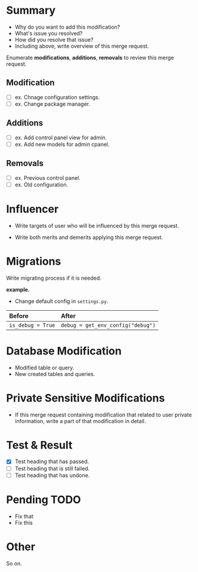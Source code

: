 # Summary

* Why do you want to add this modification?
* What's issue you resolved?
* How did you resolve that issue?
* Including above, write overview of this merge request.

Enumerate **modifications**, **additions**, **removals** to review this merge request.


## Modification
 
* [ ] ex. Chnage configuration settings.
* [ ] ex. Change package manager. 

## Additions
 
* [ ] ex. Add control panel view for admin.
* [ ] ex. Add new models for admin cpanel.
 
## Removals
 
* [ ] ex. Previous control panel.
* [ ] ex. Old configuration.

# Influencer

* Write targets of user who will be influenced by this merge request.

* Write both merits and demerits applying this merge request.


# Migrations

Write migrating process if it is needed.

**example.**

* Change default config in `settings.py`.

| Before            | After                             |
|:------------------|:----------------------------------|
| `is_debug = True` | `debug = get_env_config("debug")` |


# Database Modification

* Modified table or query.
* New created tables and queries.



# Private Sensitive Modifications

* If this merge request containing modification that related to user private information, write a part of that modification in detail.


# Test & Result

* [X] Test heading that has passed.
* [ ] Test heading that is still failed.
* [ ] Test heading that has undone.

# Pending TODO

* Fix that
* Fix this


# Other

So on.

